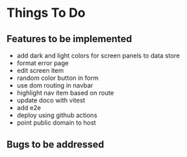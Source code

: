# Things To Do

## Features to be implemented

- add dark and light colors for screen panels to data store
- format error page
- edit screen item
- random color button in form
- use dom routing in navbar
- highlight nav item based on route
- update doco with vitest
- add e2e
- deploy using github actions
- point public domain to host

## Bugs to be addressed
